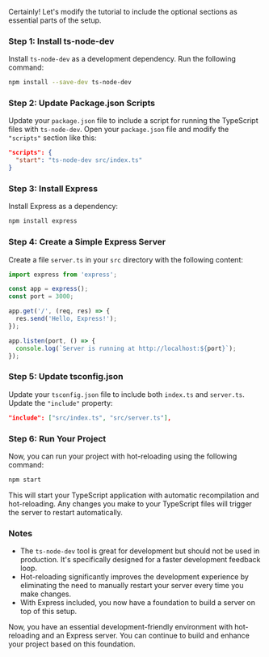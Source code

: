 Certainly! Let's modify the tutorial to include the optional sections as essential parts of the setup.

### Step 1: Install ts-node-dev
Install `ts-node-dev` as a development dependency. Run the following command:

```bash
npm install --save-dev ts-node-dev
```

### Step 2: Update Package.json Scripts
Update your `package.json` file to include a script for running the TypeScript files with `ts-node-dev`. Open your `package.json` file and modify the `"scripts"` section like this:

```json
"scripts": {
  "start": "ts-node-dev src/index.ts"
}
```

### Step 3: Install Express
Install Express as a dependency:

```bash
npm install express
```

### Step 4: Create a Simple Express Server
Create a file `server.ts` in your `src` directory with the following content:

```typescript
import express from 'express';

const app = express();
const port = 3000;

app.get('/', (req, res) => {
  res.send('Hello, Express!');
});

app.listen(port, () => {
  console.log(`Server is running at http://localhost:${port}`);
});
```

### Step 5: Update tsconfig.json
Update your `tsconfig.json` file to include both `index.ts` and `server.ts`. Update the `"include"` property:

```json
"include": ["src/index.ts", "src/server.ts"],
```

### Step 6: Run Your Project
Now, you can run your project with hot-reloading using the following command:

```bash
npm start
```

This will start your TypeScript application with automatic recompilation and hot-reloading. Any changes you make to your TypeScript files will trigger the server to restart automatically.

### Notes
- The `ts-node-dev` tool is great for development but should not be used in production. It's specifically designed for a faster development feedback loop.
- Hot-reloading significantly improves the development experience by eliminating the need to manually restart your server every time you make changes.
- With Express included, you now have a foundation to build a server on top of this setup.

Now, you have an essential development-friendly environment with hot-reloading and an Express server. You can continue to build and enhance your project based on this foundation.